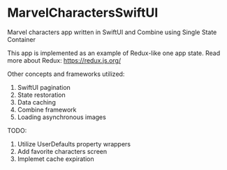 # MarvelCharactersSwiftUI
Marvel characters app written in SwiftUI and Combine using Single State Container

This app is implemented as an example of Redux-like one app state. Read more about Redux: https://redux.js.org/

Other concepts and frameworks utilized:
  1. SwiftUI pagination
  2. State restoration
  3. Data caching
  4. Combine framework
  5. Loading asynchronous images
  
TODO:
  1. Utilize UserDefaults property wrappers
  2. Add favorite characters screen
  3. Implemet cache expiration
